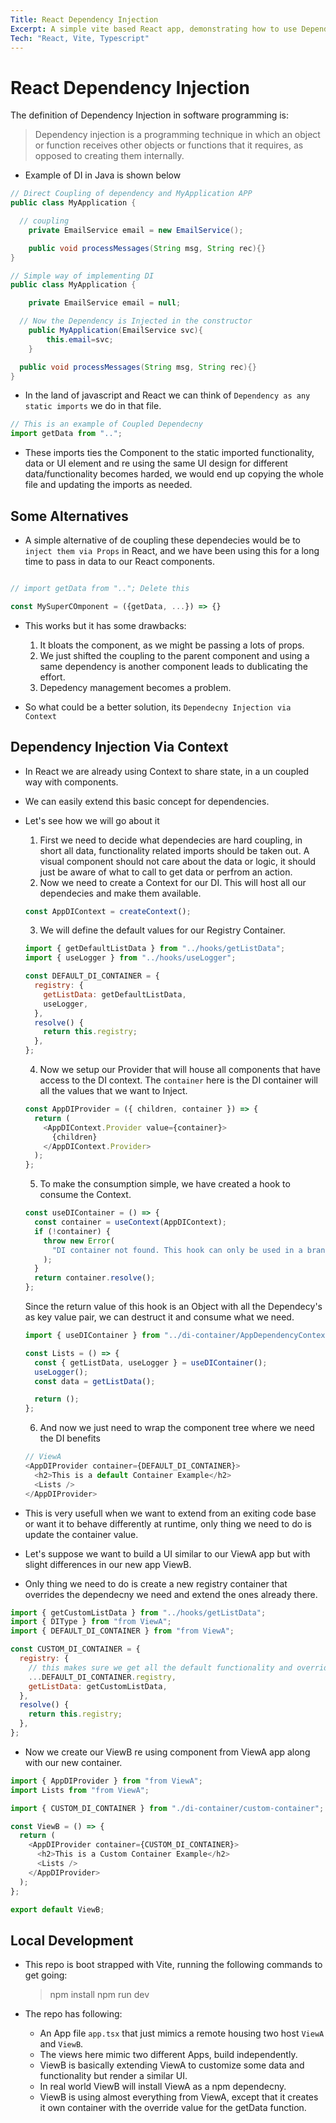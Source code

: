 ```yaml
---
Title: React Dependency Injection
Excerpt: A simple vite based React app, demonstrating how to use Dependency Injection in frontend
Tech: "React, Vite, Typescript"
---
```


# React Dependency Injection

The definition of Dependency Injection in software programming is:

> Dependency injection is a programming technique in which an object or function receives other objects or functions that it requires, as opposed to creating them internally.

- Example of DI in Java is shown below

```java
// Direct Coupling of dependency and MyApplication APP
public class MyApplication {

  // coupling
	private EmailService email = new EmailService();

	public void processMessages(String msg, String rec){}
}

// Simple way of implementing DI
public class MyApplication {

	private EmailService email = null;

  // Now the Dependency is Injected in the constructor
	public MyApplication(EmailService svc){
		this.email=svc;
	}

  public void processMessages(String msg, String rec){}
}
```

- In the land of javascript and React we can think of `Dependency as any static imports` we do in that file.

```js
// This is an example of Coupled Dependecny
import getData from "..";
```

- These imports ties the Component to the static imported functionality, data or UI element and re using the same UI design for different data/functionality becomes harded, we would end up copying the whole file and updating the imports as needed.

## Some Alternatives

- A simple alternative of de coupling these dependecies would be to `inject them via Props` in React, and we have been using this for a long time to pass in data to our React components.

```js

// import getData from ".."; Delete this

const MySuperCOmponent = ({getData, ...}) => {}
```

- This works but it has some drawbacks:

  1. It bloats the component, as we might be passing a lots of props.
  2. We just shifted the coupling to the parent component and using a same dependency is another component leads to dublicating the effort.
  3. Depedency management becomes a problem.

- So what could be a better solution, its `Dependecny Injection via Context`

## Dependency Injection Via Context

- In React we are already using Context to share state, in a un coupled way with components.
- We can easily extend this basic concept for dependencies.
- Let's see how we will go about it

  1. First we need to decide what dependecies are hard coupling, in short all data, functionality related imports should be taken out. A visual component should not care about the data or logic, it should just be aware of what to call to get data or perfrom an action.
  2. Now we need to create a Context for our DI. This will host all our dependecies and make them available.

  ```js
  const AppDIContext = createContext();
  ```

  3. We will define the default values for our Registry Container.

  ```js
  import { getDefaultListData } from "../hooks/getListData";
  import { useLogger } from "../hooks/useLogger";

  const DEFAULT_DI_CONTAINER = {
    registry: {
      getListData: getDefaultListData,
      useLogger,
    },
    resolve() {
      return this.registry;
    },
  };
  ```

  4. Now we setup our Provider that will house all components that have access to the DI context. The `container` here is the DI container will all the values that we want to Inject.

  ```js
  const AppDIProvider = ({ children, container }) => {
    return (
      <AppDIContext.Provider value={container}>
        {children}
      </AppDIContext.Provider>
    );
  };
  ```

  5. To make the consumption simple, we have created a hook to consume the Context.

  ```js
  const useDIContainer = () => {
    const container = useContext(AppDIContext);
    if (!container) {
      throw new Error(
        "DI container not found. This hook can only be used in a branch of the DI container"
      );
    }
    return container.resolve();
  };
  ```

  Since the return value of this hook is an Object with all the Dependecy's as key value pair, we can destruct it and consume what we need.

  ```js
  import { useDIContainer } from "../di-container/AppDependencyContext";

  const Lists = () => {
  	const { getListData, useLogger } = useDIContainer();
  	useLogger();
  	const data = getListData();

  	return ();
  };

  ```

  6. And now we just need to wrap the component tree where we need the DI benefits

  ```js
  // ViewA
  <AppDIProvider container={DEFAULT_DI_CONTAINER}>
    <h2>This is a default Container Example</h2>
    <Lists />
  </AppDIProvider>
  ```

- This is very usefull when we want to extend from an exiting code base or want it to behave differently at runtime, only thing we need to do is update the container value.
- Let's suppose we want to build a UI similar to our ViewA app but with slight differences in our new app ViewB.
- Only thing we need to do is create a new registry container that overrides the dependecny we need and extend the ones already there.

```js
import { getCustomListData } from "../hooks/getListData";
import { DIType } from "from ViewA";
import { DEFAULT_DI_CONTAINER } from "from ViewA";

const CUSTOM_DI_CONTAINER = {
  registry: {
    // this makes sure we get all the default functionality and override or add new ones
    ...DEFAULT_DI_CONTAINER.registry,
    getListData: getCustomListData,
  },
  resolve() {
    return this.registry;
  },
};
```

- Now we create our ViewB re using component from ViewA app along with our new container.

```js
import { AppDIProvider } from "from ViewA";
import Lists from "from ViewA";

import { CUSTOM_DI_CONTAINER } from "./di-container/custom-container";

const ViewB = () => {
  return (
    <AppDIProvider container={CUSTOM_DI_CONTAINER}>
      <h2>This is a Custom Container Example</h2>
      <Lists />
    </AppDIProvider>
  );
};

export default ViewB;
```

## Local Development

- This repo is boot strapped with Vite, running the following commands to get going:

  > npm install
  > npm run dev

- The repo has following:
  - An App file `app.tsx` that just mimics a remote housing two host `ViewA` and `ViewB`.
  - The views here mimic two different Apps, build independently.
  - ViewB is basically extending ViewA to customize some data and functionality but render a similar UI.
  - In real world ViewB will install ViewA as a npm dependecny.
  - ViewB is using almost everything from ViewA, except that it creates it own container with the override value for the getData function.
